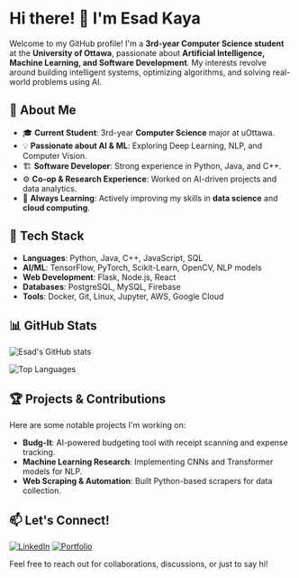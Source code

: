# Hi there! 👋 I'm Esad Kaya

Welcome to my GitHub profile! I'm a **3rd-year Computer Science student** at the **University of Ottawa**, passionate about **Artificial Intelligence, Machine Learning, and Software Development**. My interests revolve around building intelligent systems, optimizing algorithms, and solving real-world problems using AI.

## 🚀 About Me
- 🎓 **Current Student**: 3rd-year **Computer Science** major at uOttawa.
- 💡 **Passionate about AI & ML**: Exploring Deep Learning, NLP, and Computer Vision.
- 🏗️ **Software Developer**: Strong experience in Python, Java, and C++.
- ⚙️ **Co-op & Research Experience**: Worked on AI-driven projects and data analytics.
- 🧠 **Always Learning**: Actively improving my skills in **data science** and **cloud computing**.

## 🔧 Tech Stack
- **Languages**: Python, Java, C++, JavaScript, SQL
- **AI/ML**: TensorFlow, PyTorch, Scikit-Learn, OpenCV, NLP models
- **Web Development**: Flask, Node.js, React
- **Databases**: PostgreSQL, MySQL, Firebase
- **Tools**: Docker, Git, Linux, Jupyter, AWS, Google Cloud

## 📊 GitHub Stats
![Esad's GitHub stats](https://github-readme-stats.vercel.app/api?username=Integer-Conversion-Error&show_icons=true&theme=dark)

![Top Languages](https://github-readme-stats.vercel.app/api/top-langs/?username=Integer-Conversion-Error&layout=compact&theme=dark)

## 🏆 Projects & Contributions
Here are some notable projects I'm working on:
- **Budg-It**: AI-powered budgeting tool with receipt scanning and expense tracking.
- **Machine Learning Research**: Implementing CNNs and Transformer models for NLP.
- **Web Scraping & Automation**: Built Python-based scrapers for data collection.

## 📫 Let's Connect!
[![LinkedIn](https://img.shields.io/badge/LinkedIn-blue?style=flat&logo=linkedin)](https://www.linkedin.com/in/esad-kaya-28b400215/)
[![Portfolio](https://img.shields.io/badge/Portfolio-Website-orange)](https://github.com/Integer-Conversion-Error)

Feel free to reach out for collaborations, discussions, or just to say hi!

